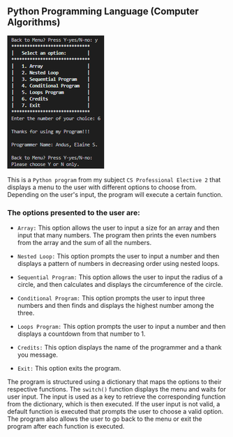## Python Programming Language (Computer Algorithms)

![Program Snippet](./program-snippet.PNG "Python Program")

This is a `Python program` from my subject `CS Professional Elective 2` that displays a menu to the user with different options to choose from. Depending on the user's input, the program will execute a certain function.

### The options presented to the user are:

- `Array:` This option allows the user to input a size for an array and then input that many numbers. The program then prints the even numbers from the array and the sum of all the numbers.

- `Nested Loop:` This option prompts the user to input a number and then displays a pattern of numbers in decreasing order using nested loops.

- `Sequential Program:` This option allows the user to input the radius of a circle, and then calculates and displays the circumference of the circle.

- `Conditional Program:` This option prompts the user to input three numbers and then finds and displays the highest number among the three.

- `Loops Program:` This option prompts the user to input a number and then displays a countdown from that number to 1.

- `Credits:` This option displays the name of the programmer and a thank you message.

- `Exit:` This option exits the program.

The program is structured using a dictionary that maps the options to their respective functions. The `switch()` function displays the menu and waits for user input. The input is used as a key to retrieve the corresponding function from the dictionary, which is then executed. If the user input is not valid, a default function is executed that prompts the user to choose a valid option. The program also allows the user to go back to the menu or exit the program after each function is executed.